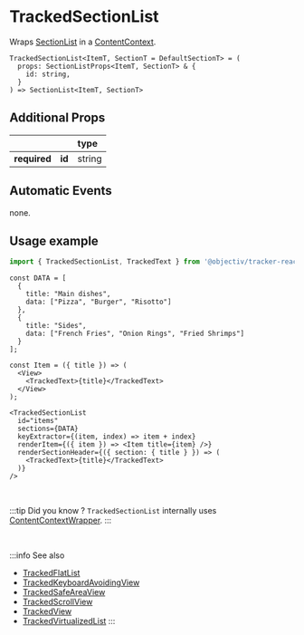 # TrackedSectionList

Wraps [SectionList](https://reactnative.dev/docs/sectionlist) in a [ContentContext](/taxonomy/reference/location-contexts/ContentContext.md).

```tsx
TrackedSectionList<ItemT, SectionT = DefaultSectionT> = (
  props: SectionListProps<ItemT, SectionT> & {
    id: string,
  }
) => SectionList<ItemT, SectionT>
```

## Additional Props
|               |         | type      | 
|:-------------:|:--------|:----------|
| **required**  | **id**  | string    |

## Automatic Events
none.

## Usage example

```jsx
import { TrackedSectionList, TrackedText } from '@objectiv/tracker-react-native';
```

```tsx
const DATA = [
  {
    title: "Main dishes",
    data: ["Pizza", "Burger", "Risotto"]
  },
  {
    title: "Sides",
    data: ["French Fries", "Onion Rings", "Fried Shrimps"]
  }
];
```

```tsx
const Item = ({ title }) => (
  <View>
    <TrackedText>{title}</TrackedText>
  </View>
);
```

```tsx
<TrackedSectionList
  id="items"
  sections={DATA}
  keyExtractor={(item, index) => item + index}
  renderItem={({ item }) => <Item title={item} />}
  renderSectionHeader={({ section: { title } }) => (
    <TrackedText>{title}</TrackedText>
  )}
/>
```

<br />

:::tip Did you know ?
`TrackedSectionList` internally uses [ContentContextWrapper](/tracking/react-native/api-reference/locationWrappers/ContentContextWrapper.md).
:::

<br />

:::info See also
- [TrackedFlatList](/tracking/react-native/api-reference/trackedComponents/TrackedFlatList.md)
- [TrackedKeyboardAvoidingView](/tracking/react-native/api-reference/trackedComponents/TrackedKeyboardAvoidingView.md)
- [TrackedSafeAreaView](/tracking/react-native/api-reference/trackedComponents/TrackedSafeAreaView.md)
- [TrackedScrollView](/tracking/react-native/api-reference/trackedComponents/TrackedScrollView.md)
- [TrackedView](/tracking/react-native/api-reference/trackedComponents/TrackedView.md)
- [TrackedVirtualizedList](/tracking/react-native/api-reference/trackedComponents/TrackedVirtualizedList.md)
:::
